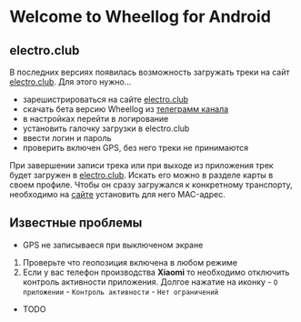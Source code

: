 # Welcome to Wheellog for Android

## electro.club

В последних версиях появилась возможность загружать треки на сайт [electro.club](https://electro.club).
Для этого нужно...

- зарешистрироваться на сайте [electro.club](https://electro.club)
- скачать бета версию Wheellog из [телеграмм канала](https://t.me/wheellog)
- в настройках перейти в логирование
- установить галочку загрузки в electro.club
- ввести логин и пароль
- проверить включен GPS, без него треки не принимаются 

При завершении записи трека или при выходе из приложения трек будет загружен в [electro.club](https://electro.club).
Искать его можно в разделе карты в своем профиле. Чтобы он сразу загружался к конкретному транспорту, необходимо на [сайте](https://electro.club) установить для него MAC-адрес.

## Известные проблемы

- GPS не записываеся при выключеном экране
1. Проверьте что геопозиция включена в любом режиме
2. Если у вас телефон производства **Xiaomi** то необходимо отключить контроль активности приложения. Долгое нажатие на иконку - `О приложении` - `Контроль активности` - `Нет ограничений`

- TODO
